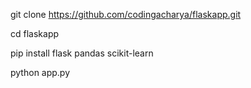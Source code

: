 git clone https://github.com/codingacharya/flaskapp.git

cd flaskapp

pip install flask pandas scikit-learn

python app.py

